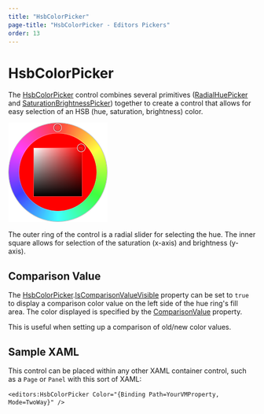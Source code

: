 ```yaml
---
title: "HsbColorPicker"
page-title: "HsbColorPicker - Editors Pickers"
order: 13
---
```

# HsbColorPicker

The [HsbColorPicker](xref:@ActiproUIRoot.Controls.Editors.HsbColorPicker) control combines several primitives ([RadialHuePicker](radialhuepicker.md) and [SaturationBrightnessPicker](saturationbrightness.md)) together to create a control that allows for easy selection of an HSB (hue, saturation, brightness) color.

![Screenshot](../images/hsbcolorpicker.png)

The outer ring of the control is a radial slider for selecting the hue.  The inner square allows for selection of the saturation (x-axis) and brightness (y-axis).

## Comparison Value

The [HsbColorPicker](xref:@ActiproUIRoot.Controls.Editors.HsbColorPicker).[IsComparisonValueVisible](xref:@ActiproUIRoot.Controls.Editors.HsbColorPicker.IsComparisonValueVisible) property can be set to `true` to display a comparison color value on the left side of the hue ring's fill area.  The color displayed is specified by the [ComparisonValue](xref:@ActiproUIRoot.Controls.Editors.HsbColorPicker.ComparisonValue) property.

This is useful when setting up a comparison of old/new color values.

## Sample XAML

This control can be placed within any other XAML container control, such as a `Page` or `Panel` with this sort of XAML:

```xaml
<editors:HsbColorPicker Color="{Binding Path=YourVMProperty, Mode=TwoWay}" />
```
